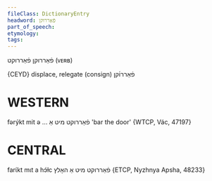 ```yaml
---
fileClass: DictionaryEntry
headword: פֿאַררוקן
part_of_speech: 
etymology: 
tags: 
---
```

פֿאַררוקן
פֿאַררוקט
(ᴠᴇʀʙ)

{CEYD}
displace, relegate (consign) פֿאַררו֜קן

WESTERN
========

fərýkt mit ə ... פֿאַררוקט מיט אַ  'bar the door' {WTCP, Vác, 47197}

CENTRAL
========

farɩ́kt mɩt a hɔ́ɫc פֿאַררוקט מיט אַ האָלץ {ETCP, Nyzhnya Apsha, 48233}